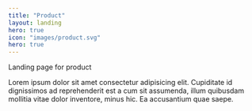 ```yaml
---
title: "Product"
layout: landing
hero: true
icon: "images/product.svg"
hero: true
---
```


Landing page for product

Lorem ipsum dolor sit amet consectetur adipisicing elit. Cupiditate id dignissimos ad reprehenderit est a cum sit assumenda, illum quibusdam mollitia vitae dolor inventore, minus hic. Ea accusantium quae saepe.
